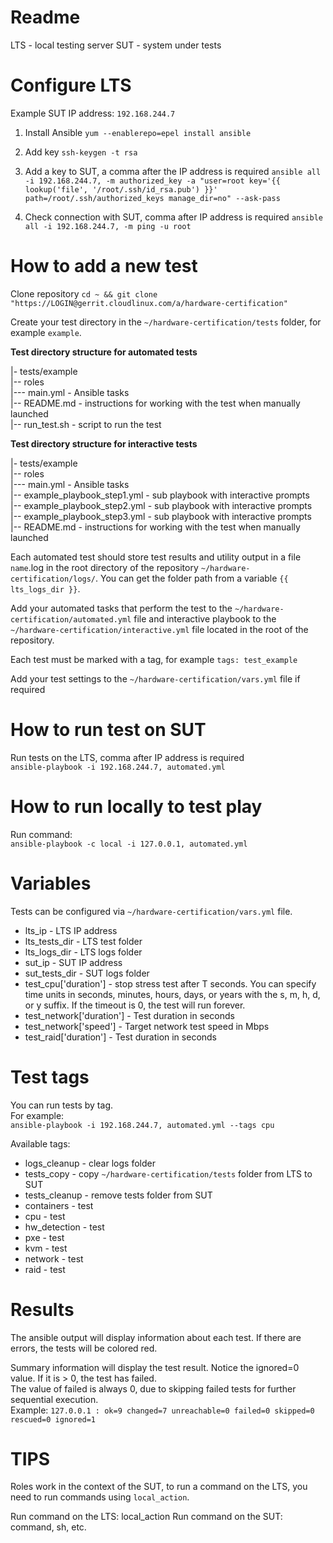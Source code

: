 Readme
===
LTS - local testing server
SUT - system under tests

Configure LTS
===
Example SUT IP address: `192.168.244.7`

1. Install Ansible
`yum --enablerepo=epel install ansible`

2. Add key
`ssh-keygen -t rsa`

3. Add a key to SUT, a comma after the IP address is required
`ansible all -i 192.168.244.7, -m authorized_key -a "user=root key='{{ lookup('file', '/root/.ssh/id_rsa.pub') }}' path=/root/.ssh/authorized_keys manage_dir=no" --ask-pass`

4. Check connection with SUT, comma after IP address is required
`ansible all -i 192.168.244.7, -m ping -u root`

How to add a new test
===

Clone repository
`cd ~ && git clone "https://LOGIN@gerrit.cloudlinux.com/a/hardware-certification"`

Create your test directory in the `~/hardware-certification/tests` folder, for example `example`.

**Test directory structure for automated tests**

|- tests/example  
|-- roles  
|--- main.yml - Ansible tasks  
|-- README.md - instructions for working with the test when manually launched  
|-- run_test.sh - script to run the test

**Test directory structure for interactive tests**

|- tests/example  
|-- roles  
|--- main.yml - Ansible tasks    
|-- example_playbook_step1.yml - sub playbook with interactive prompts  
|-- example_playbook_step2.yml - sub playbook with interactive prompts  
|-- example_playbook_step3.yml - sub playbook with interactive prompts  
|-- README.md - instructions for working with the test when manually launched

Each automated test should store test results and utility output in a file `name`.log in the root directory of the repository `~/hardware-certification/logs/`. You can get the folder path from a variable `{{ lts_logs_dir }}`.

Add your automated tasks that perform the test to the `~/hardware-certification/automated.yml` file and interactive playbook to the `~/hardware-certification/interactive.yml` file located in the root of the repository.

Each test must be marked with a tag, for example `tags: test_example`

Add your test settings to the `~/hardware-certification/vars.yml` file if required

How to run test on SUT
===
Run tests on the LTS, comma after IP address is required  
`ansible-playbook -i 192.168.244.7, automated.yml`

How to run locally to test play
===
Run command:  
`ansible-playbook -c local -i 127.0.0.1, automated.yml`

Variables
===
Tests can be configured via `~/hardware-certification/vars.yml` file.

* lts_ip - LTS IP address
* lts_tests_dir - LTS test folder
* lts_logs_dir - LTS logs folder
* sut_ip - SUT IP address
* sut_tests_dir - SUT logs folder
* test_cpu['duration'] - stop stress test after T seconds. You can specify time units in seconds, minutes, hours, days, or years with the s, m, h, d, or y suffix. If the timeout is 0, the test will run forever.
* test_network['duration'] - Test duration in seconds
* test_network['speed'] - Target network test speed in Mbps
* test_raid['duration'] - Test duration in seconds

Test tags
===
You can run tests by tag.  
For example:  
`ansible-playbook -i 192.168.244.7, automated.yml --tags cpu`

Available tags:

* logs_cleanup - clear logs folder
* tests_copy - copy `~/hardware-certification/tests` folder from LTS to SUT
* tests_cleanup - remove tests folder from SUT
* containers - test
* cpu - test
* hw_detection - test
* pxe - test
* kvm - test
* network - test
* raid - test

Results
===
The ansible output will display information about each test. If there are errors, the tests will be colored red.

Summary information will display the test result. Notice the ignored=0 value. If it is > 0, the test has failed.  
The value of failed is always 0, due to skipping failed tests for further sequential execution.  
Example: `127.0.0.1 : ok=9 changed=7 unreachable=0 failed=0 skipped=0 rescued=0 ignored=1`

TIPS
===
Roles work in the context of the SUT, to run a command on the LTS, you need to run commands using `local_action`.

Run command on the LTS: local_action
Run command on the SUT: command, sh, etc.